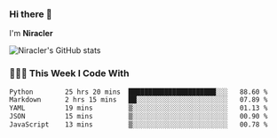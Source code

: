 ### Hi there 👋

I'm **Niracler**

![Niracler's GitHub stats](https://github-readme-stats.vercel.app/api?username=Niracler&show_icons=true)


### 👨🏻‍💻 This Week I Code With

<!--START_SECTION:waka-->

```txt
Python        25 hrs 20 mins  ██████████████████████░░░   88.60 %
Markdown      2 hrs 15 mins   ██░░░░░░░░░░░░░░░░░░░░░░░   07.89 %
YAML          19 mins         ▒░░░░░░░░░░░░░░░░░░░░░░░░   01.13 %
JSON          15 mins         ▒░░░░░░░░░░░░░░░░░░░░░░░░   00.90 %
JavaScript    13 mins         ▒░░░░░░░░░░░░░░░░░░░░░░░░   00.78 %
```

<!--END_SECTION:waka-->

